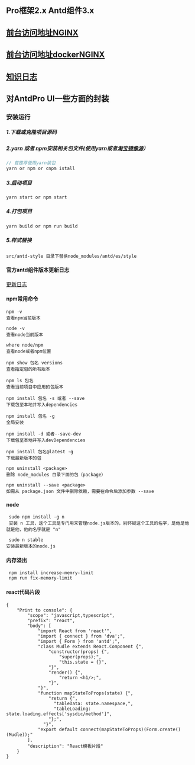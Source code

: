 ## Pro框架2.x Antd组件3.x
## [前台访问地址NGINX](http://120.55.81.129:9999/)
## [前台访问地址dockerNGINX](http://129.28.167.200:8888)
## [知识日志](https://github.com/FanFanJUN/STUDY-DAY-BY-DAY)
## 对AntdPro UI一些方面的封装

### 安装运行
##### 1.下载或克隆项目源码
##### 2.yarn 或者 npm安装相关包文件(使用yarn或者[淘宝镜像源](https://npm.taobao.org/)）

```js
// 首推荐使用yarn装包
yarn or npm or cnpm istall
```
##### 3.启动项目
```js
yarn start or npm start
```
##### 4.打包项目
```js
yarn build or npm run build
```
##### 5.样式替换
```
src/antd-style 目录下替换node_modules/antd/es/style
```
#### 官方antd组件版本更新日志

[更新日志](https://ant.design/changelog-cn)

#### npm常用命令

```
npm -v
查看npm当前版本

node -v
查看node当前版本

where node/npm
查看node或者npm位置

npm show 包名 versions
查看指定包的所有版本

npm ls 包名
查看当前项目中应用的包版本

npm install 包名 -s 或者 --save
下载包至本地并写入dependencies

npm install 包名 -g
全局安装

npm install -d 或者--save-dev
下载包至本地并写入devDependencies

npm install 包名@latest -g
下载最新版本的包

npm uninstall <package>
删除 node_modules 目录下面的包（package）

npm uninstall --save <package>
如需从 package.json 文件中删除依赖，需要在命令后添加参数 --save

```
#### node

```
 sudo npm install -g n
 安装 n 工具，这个工具是专门用来管理node.js版本的，别怀疑这个工具的名字，是他是他就是他，他的名字就是 "n"
 
 sudo n stable
安装最新版本的node.js

```
#### 内存溢出
```
 npm install increase-memry-limit
 npm run fix-memory-limit
```
#### react代码片段
```
{ 
    "Print to console": {
        "scope": "javascript,typescript",
        "prefix": "react",
        "body": [ 
			"import React from 'react'",
			"import { connect } from 'dva';",
			"import { Form } from 'antd';",
            "class Mudle extends React.Component {",
                "constructor(props) {",
                    "super(props);",
                    "this.state = {}",
                "}",
                "render() {",
                    "return <h1/>;",
                "}",
			"}",
			"function mapStateToProps(state) {",
				"return {",
				  "tableData: state.namespace,",
				  "tableLoading: state.loading.effects['sysdic/method']",
				"};",
			  "}", 
            "export default connect(mapStateToProps)(Form.create()(Mudle));"
        ],
        "description": "React模板片段"
    }
}
```

